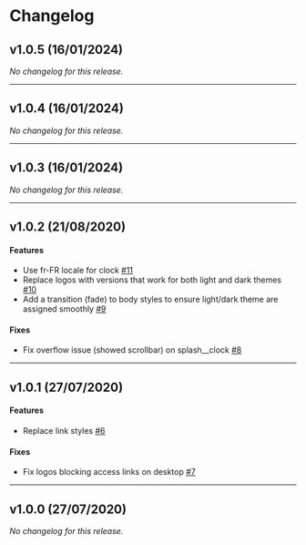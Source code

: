 # Changelog

## v1.0.5 (16/01/2024)
*No changelog for this release.*

---

## v1.0.4 (16/01/2024)
*No changelog for this release.*

---

## v1.0.3 (16/01/2024)
*No changelog for this release.*

---

## v1.0.2 (21/08/2020)

#### Features

-  Use fr-FR locale for clock [#11](https://github.com/julesrenaud/cfw-static-html/issues/11)
-  Replace logos with versions that work for both light and dark themes [#10](https://github.com/julesrenaud/cfw-static-html/issues/10)
-  Add a transition (fade) to body styles to ensure light/dark theme are assigned smoothly [#9](https://github.com/julesrenaud/cfw-static-html/issues/9)

#### Fixes

-  Fix overflow issue (showed scrollbar) on splash__clock [#8](https://github.com/julesrenaud/cfw-static-html/issues/8)

---

## v1.0.1 (27/07/2020)

#### Features

-  Replace link styles [#6](https://github.com/julesrenaud/cfw-static-html/issues/6)

#### Fixes

-  Fix logos blocking access links on desktop [#7](https://github.com/julesrenaud/cfw-static-html/issues/7)

---

## v1.0.0 (27/07/2020)
*No changelog for this release.*
